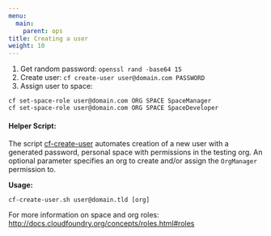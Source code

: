 ```yaml
---
menu:
  main:
    parent: ops
title: Creating a user
weight: 10
---
```


1. Get random password: `openssl rand -base64 15`
1. Create user: `cf create-user user@domain.com PASSWORD`
1. Assign user to space:
```
cf set-space-role user@domain.com ORG SPACE SpaceManager
cf set-space-role user@domain.com ORG SPACE SpaceDeveloper
```

#### Helper Script:

The script [cf-create-user](https://github.com/18F/cloud-foundry-scripts/blob/master/cf-create-user.sh) automates creation of a new user with a generated password, personal space with permissions in the testing org. An optional parameter specifies an org to create and/or assign the `OrgManager` permission to.

**Usage:**

	cf-create-user.sh user@domain.tld [org]

For more information on space and org roles: http://docs.cloudfoundry.org/concepts/roles.html#roles
